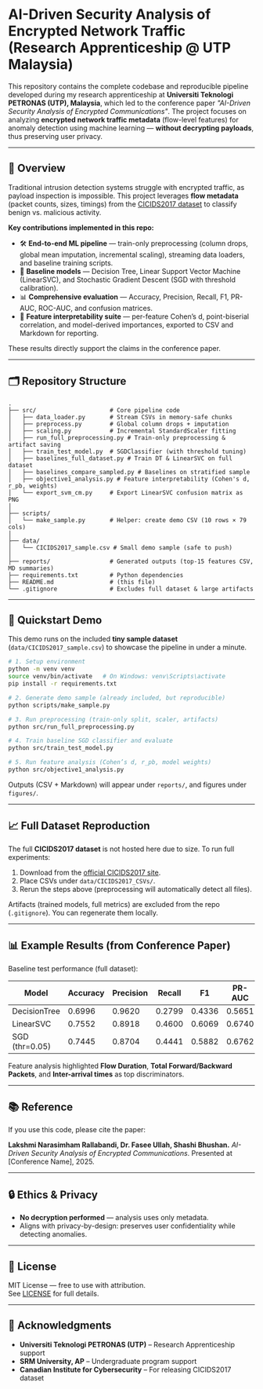 # AI-Driven Security Analysis of Encrypted Network Traffic (Research Apprenticeship @ UTP Malaysia)

This repository contains the complete codebase and reproducible pipeline developed during my research apprenticeship at **Universiti Teknologi PETRONAS (UTP), Malaysia**, which led to the conference paper *"AI-Driven Security Analysis of Encrypted Communications"*. The project focuses on analyzing **encrypted network traffic metadata** (flow-level features) for anomaly detection using machine learning — **without decrypting payloads**, thus preserving user privacy.

---

## 📌 Overview

Traditional intrusion detection systems struggle with encrypted traffic, as payload inspection is impossible. This project leverages **flow metadata** (packet counts, sizes, timings) from the [CICIDS2017 dataset](https://www.unb.ca/cic/datasets/ids-2017.html) to classify benign vs. malicious activity.

**Key contributions implemented in this repo:**

* 🛠️ **End-to-end ML pipeline** — train-only preprocessing (column drops, global mean imputation, incremental scaling), streaming data loaders, and baseline training scripts.
* 🌲 **Baseline models** — Decision Tree, Linear Support Vector Machine (LinearSVC), and Stochastic Gradient Descent (SGD with threshold calibration).
* 📊 **Comprehensive evaluation** — Accuracy, Precision, Recall, F1, PR-AUC, ROC-AUC, and confusion matrices.
* 🔎 **Feature interpretability suite** — per-feature Cohen’s d, point-biserial correlation, and model-derived importances, exported to CSV and Markdown for reporting.

These results directly support the claims in the conference paper.

---

## 🗂️ Repository Structure

```
.
├── src/                     # Core pipeline code
│   ├── data_loader.py       # Stream CSVs in memory-safe chunks
│   ├── preprocess.py        # Global column drops + imputation
│   ├── scaling.py           # Incremental StandardScaler fitting
│   ├── run_full_preprocessing.py # Train-only preprocessing & artifact saving
│   ├── train_test_model.py  # SGDClassifier (with threshold tuning)
│   ├── baselines_full_dataset.py # Train DT & LinearSVC on full dataset
│   ├── baselines_compare_sampled.py # Baselines on stratified sample
│   ├── objective1_analysis.py # Feature interpretability (Cohen's d, r_pb, weights)
│   └── export_svm_cm.py     # Export LinearSVC confusion matrix as PNG
│
├── scripts/
│   └── make_sample.py       # Helper: create demo CSV (10 rows × 79 cols)
│
├── data/
│   └── CICIDS2017_sample.csv # Small demo sample (safe to push)
│
├── reports/                 # Generated outputs (top-15 features CSV, MD summaries)
├── requirements.txt         # Python dependencies
├── README.md                # (this file)
└── .gitignore               # Excludes full dataset & large artifacts
```

---

## 🚀 Quickstart Demo

This demo runs on the included **tiny sample dataset** (`data/CICIDS2017_sample.csv`) to showcase the pipeline in under a minute.

```bash
# 1. Setup environment
python -m venv venv
source venv/bin/activate   # On Windows: venv\Scripts\activate
pip install -r requirements.txt

# 2. Generate demo sample (already included, but reproducible)
python scripts/make_sample.py

# 3. Run preprocessing (train-only split, scaler, artifacts)
python src/run_full_preprocessing.py

# 4. Train baseline SGD classifier and evaluate
python src/train_test_model.py

# 5. Run feature analysis (Cohen’s d, r_pb, model weights)
python src/objective1_analysis.py
```

Outputs (CSV + Markdown) will appear under `reports/`, and figures under `figures/`.

---

## 📈 Full Dataset Reproduction

The full **CICIDS2017 dataset** is not hosted here due to size. To run full experiments:

1. Download from the [official CICIDS2017 site](https://www.unb.ca/cic/datasets/ids-2017.html).
2. Place CSVs under `data/CICIDS2017_CSVs/`.
3. Rerun the steps above (preprocessing will automatically detect all files).

Artifacts (trained models, full metrics) are excluded from the repo (`.gitignore`). You can regenerate them locally.

---

## 📊 Example Results (from Conference Paper)

Baseline test performance (full dataset):

| Model          | Accuracy | Precision | Recall | F1     | PR-AUC | ROC-AUC |
| -------------- | -------- | --------- | ------ | ------ | ------ | ------- |
| DecisionTree   | 0.6996   | 0.9620    | 0.2799 | 0.4336 | 0.5651 | 0.6361  |
| LinearSVC      | 0.7552   | 0.8918    | 0.4600 | 0.6069 | 0.6740 | 0.5882  |
| SGD (thr=0.05) | 0.7445   | 0.8704    | 0.4441 | 0.5882 | 0.6762 | 0.6875  |

Feature analysis highlighted **Flow Duration**, **Total Forward/Backward Packets**, and **Inter-arrival times** as top discriminators.

---

## 📚 Reference

If you use this code, please cite the paper:

**Lakshmi Narasimham Rallabandi, Dr. Fasee Ullah, Shashi Bhushan.**
*AI-Driven Security Analysis of Encrypted Communications*.
Presented at \[Conference Name], 2025.

---

## 🔒 Ethics & Privacy

* **No decryption performed** — analysis uses only metadata.
* Aligns with privacy-by-design: preserves user confidentiality while detecting anomalies.

---

## 📜 License
MIT License — free to use with attribution.  
See [LICENSE](./LICENSE) for full details.

---

## 🙌 Acknowledgments

* **Universiti Teknologi PETRONAS (UTP)** – Research Apprenticeship support
* **SRM University, AP** – Undergraduate program support
* **Canadian Institute for Cybersecurity** – For releasing CICIDS2017 dataset